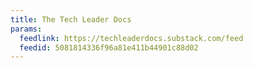 ```yaml
---
title: The Tech Leader Docs
params:
  feedlink: https://techleaderdocs.substack.com/feed
  feedid: 5081814336f96a81e411b44901c88d02
---
```

